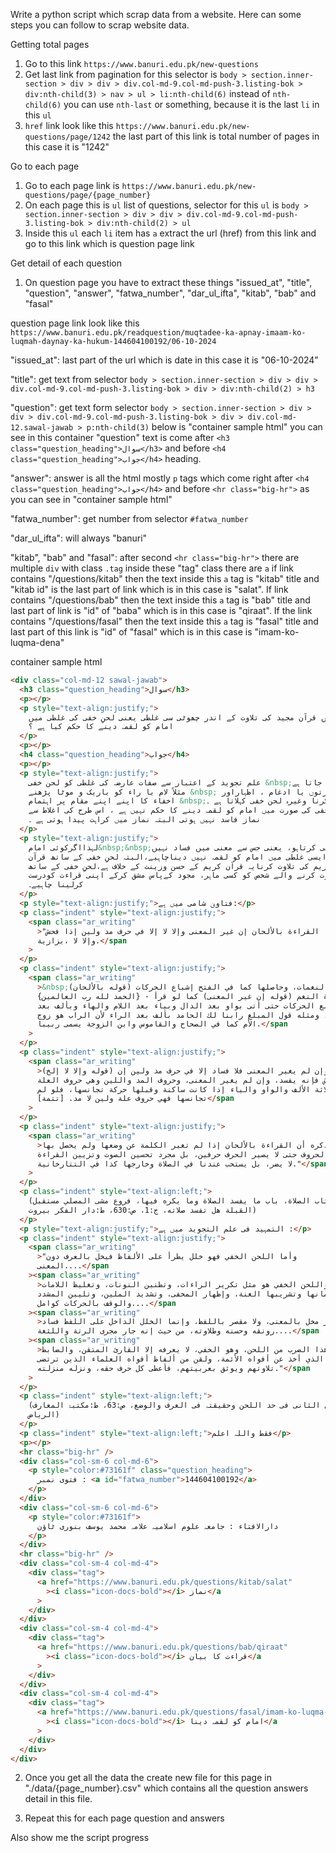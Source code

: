 Write a python script which scrap data from a website. Here can some steps you can follow to scrap website data.

Getting total pages

1. Go to this link `https://www.banuri.edu.pk/new-questions`
2. Get last link from pagination for this selector is `body > section.inner-section > div > div > div.col-md-9.col-md-push-3.listing-bok > div:nth-child(3) > nav > ul > li:nth-child(6)` instead of `nth-child(6)` you can use `nth-last` or something, because it is the last `li` in this `ul`
3. `href` link look like this `https://www.banuri.edu.pk/new-questions/page/1242` the last part of this link is total number of pages in this case it is "1242"

Go to each page

1. Go to each page link is `https://www.banuri.edu.pk/new-questions/page/{page_number}`
2. On each page this is `ul` list of questions, selector for this `ul` is `body > section.inner-section > div > div > div.col-md-9.col-md-push-3.listing-bok > div:nth-child(2) > ul`
3. Inside this `ul` each `li` item has `a` extract the url (href) from this link and go to this link which is question page link

Get detail of each question

1. On question page you have to extract these things "issued_at", "title", "question", "answer", "fatwa_number", "dar_ul_ifta", "kitab", "bab" and "fasal"

question page link look like this `https://www.banuri.edu.pk/readquestion/muqtadee-ka-apnay-imaam-ko-luqmah-daynay-ka-hukum-144604100192/06-10-2024`

"issued_at": last part of the url which is date in this case it is "06-10-2024"

"title": get text from selector `body > section.inner-section > div > div > div.col-md-9.col-md-push-3.listing-bok > div > div:nth-child(2) > h3`

"question": get text form selector `body > section.inner-section > div > div > div.col-md-9.col-md-push-3.listing-bok > div > div.col-md-12.sawal-jawab > p:nth-child(3)` below is "container sample html" you can see in this container "question" text is come after `<h3 class="question_heading">سوال</h3>` and before `<h4 class="question_heading">جواب</h4>` heading.

"answer": answer is all the html mostly `p` tags which come right after `<h4 class="question_heading">جواب</h4>` and before `<hr class="big-hr">` as you can see in "container sample html"

"fatwa_number": get number from selector `#fatwa_number`

"dar_ul_ifta": will always "banuri"

"kitab", "bab" and "fasal": after second `<hr class="big-hr">` there are multiple `div` with class `.tag` inside these "tag" class there are `a` if link contains "/questions/kitab" then the text inside this `a` tag is "kitab" title and "kitab id" is the last part of link which is in this case is "salat". If link contains "/questions/bab" then the text inside this `a` tag is "bab" title and last part of link is "id" of "baba" which is in this case is "qiraat". If the link contains "/questions/fasal" then the text inside this `a` tag is "fasal" title and last part of this link is "id" of "fasal" which is in this case is "imam-ko-luqma-dena"

container sample html

```html
<div class="col-md-12 sawal-jawab">
  <h3 class="question_heading">سوال</h3>
  <p></p>
  <p style="text-align:justify;">
    نماز میں قرآن مجید کی تلاوت کے اندر چھوٹی سی غلطی یعنی لحنِ خفی کی غلطی میں
    امام کو لقمہ دینے کا حکم کیا ہے ؟
  </p>
  <p></p>
  <h4 class="question_heading">جواب</h4>
  <p></p>
  <p style="text-align:justify;">
    علم تجوید کے اعتبار سے صفات عارضہ کی غلطی کو لحن خفی &nbsp;کہا جاتا ہے ،
    مثلاً لام یا راء کو باریک و موٹا پڑھنے &nbsp; کی صورتوں یا ادغام ، اظہاراور
    اخفاء کا اپنے اپنے مقام پر اہتمام &nbsp;نہ کرنا وغیرہ لحن خفی کہلاتا ہے ۔
    لحن خفی کی صورت میں امام کو لقمہ دینے کا حکم نہیں ہے ، اس طرح کی اغلاط سے
    نماز فاسد نہیں ہوتی البتہ نماز میں کراہت پیدا ہوتی ہے ۔
  </p>
  <p style="text-align:justify;">
    لہذااگرکوئی امام&nbsp;&nbsp;لحنِ خفی کرتاہو، یعنی جس سے معنی میں فساد نہیں
    آتا،توایسی غلطی میں امام کو لقمہ نہیں دیناچاہیے،البتہ لحنِ خفی کے ساتھ قرآن
    کریم کی تلاوت کرنایہ قرآن کریم کے حسن وزینت کے خلاف ہے،لحنِ خفی کے ساتھ
    تلاوت کرنے والے شخص کو کسی ماہر، مجود کےپاس مشق کرکے اپنی قراءت کودرست
    کرلینا چاہیے۔
  </p>
  <p style="text-align:justify;">فتاویٰ شامی میں ہے:</p>
  <p class="indent" style="text-align:justify;">
    <span class="ar_writing"
      >"ومنها القراءة بالألحان إن غير المعنى وإلا لا إلا في حرف مد ولين إذا فحش
      وإلا لا ،بزازية.</span
    >
  </p>
  <p class="indent" style="text-align:justify;">
    <span class="ar_writing"
      >&nbsp;(قوله بالألحان) أي بالنغمات، وحاصلها كما في الفتح إشباع الحركات
      لمراعاة النغم (قوله إن غير المعنى) كما لو قرأ - {الحمد لله رب العالمين}-
      وأشبع الحركات حتى أتى بواو بعد الدال وبياء بعد اللام والهاء وبألف بعد
      الراء، ومثله قول المبلغ رابنا لك الحامد بألف بعد الراء لأن الراب هو زوج
      الأم كما في الصحاح والقاموس وابن الزوجة يسمى ربيبا.</span
    >
  </p>
  <p class="indent" style="text-align:justify;">
    <span class="ar_writing"
      >(قوله وإلا لا إلخ) أي وإن لم يغير المعنى فلا فساد إلا في حرف مد ولين إن
      فحش فإنه يفسد، وإن لم يغير المعنى، وحروف المد واللين وهي حروف العلة
      الثلاثة الألف والواو والياء إذا كانت ساكنة وقبلها حركة تجانسها، فلو لم
      تجانسها فهي حروف علة ولين لا مد. [تتمة]</span
    >
  </p>
  <p class="indent" style="text-align:justify;">
    <span class="ar_writing"
      >فهم مما ذكره أن القراءة بالألحان إذا لم تغير الكلمة عن وضعها ولم يحصل بها
      تطويل الحروف حتى لا يصير الحرف حرفين، بل مجرد تحسين الصوت وتزيين القراءة
      لا يضر، بل يستحب عندنا في الصلاة وخارجها كذا في التتارخانية."</span
    >
  </p>
  <p class="indent" style="text-align:left;">
    (كتاب الصلاة، باب ما يفسد الصلاة وما يكره فيها، فروع مشى المصلي مستقبل
    القبلة هل تفسد صلاته، ج:1، ص:630، ط:دار الفكر بيروت)
  </p>
  <p style="text-align:justify;">التمہید فی علم التجوید میں ہے :</p>
  <p class="indent" style="text-align:justify;">
    <span class="ar_writing"
      >"وأما ‌اللحن ‌الخفي فهو خلل يطرأ على الألفاظ فيخل بالعرف دون
      المعنى....</span
    ><span class="ar_writing"
      >واللحن الخفي هو مثل تكرير الراءات، وتطنين النونات، وتغليظ اللامات
      وإسمانها وتشريبها الغنة، وإظهار المخفى، وتشديد الملين، وتليين المشدد،
      والوقف بالحركات كوامل....</span
    ><span class="ar_writing"
      >وذلك غير مخل بالمعنى، ولا مقصر باللفظ، وإنما الخلل الداخل على اللفظ فساد
      رونقه وحسنه وطلاوته، من حيث إنه جار مجرى الرتة واللثغة....</span
    ><span class="ar_writing"
      >وهذا الضرب من اللحن، وهو الخفي، لا يعرفه إلا القارئ المتقن، والضابط
      المجود، الذي أخذ عن أفواه الأئمة، ولقن من ألفاظ أفواه العلماء الذين ترتضى
      تلاوتهم ويوثق بعربيتهم، فأعطى كل حرف حقه، ونزله منزلته."</span
    >
  </p>
  <p class="indent" style="text-align:left;">
    (الفصل الثانی فی حد اللحن وحقیقتہ فی العرف والوضع، ص:63، ط:مکتبۃ المعارف،
    الریاض)
  </p>
  <p class="indent" style="text-align:left;">فقط واللہ اعلم</p>
  <p></p>
  <hr class="big-hr" />
  <div class="col-sm-6 col-md-6">
    <p style="color:#73161f" class="question_heading">
      فتوی نمبر : <a id="fatwa_number">144604100192</a>
    </p>
  </div>
  <div class="col-sm-6 col-md-6">
    <p style="color:#73161f">
      دارالافتاء : جامعہ علوم اسلامیہ علامہ محمد یوسف بنوری ٹاؤن
    </p>
  </div>
  <hr class="big-hr" />
  <div class="col-sm-4 col-md-4">
    <div class="tag">
      <a href="https://www.banuri.edu.pk/questions/kitab/salat"
        ><i class="icon-docs-bold"></i> نماز</a
      >
    </div>
  </div>
  <div class="col-sm-4 col-md-4">
    <div class="tag">
      <a href="https://www.banuri.edu.pk/questions/bab/qiraat"
        ><i class="icon-docs-bold"></i> قراءت کا بیان</a
      >
    </div>
  </div>
  <div class="col-sm-4 col-md-4">
    <div class="tag">
      <a href="https://www.banuri.edu.pk/questions/fasal/imam-ko-luqma-dena"
        ><i class="icon-docs-bold"></i> امام کو لقمہ دینا</a
      >
    </div>
  </div>
</div>
```

2. Once you get all the data the create new file for this page in "./data/{page_number}.csv" which contains all the question answers detail in this file.

3. Repeat this for each page question and answers

Also show me the script progress
